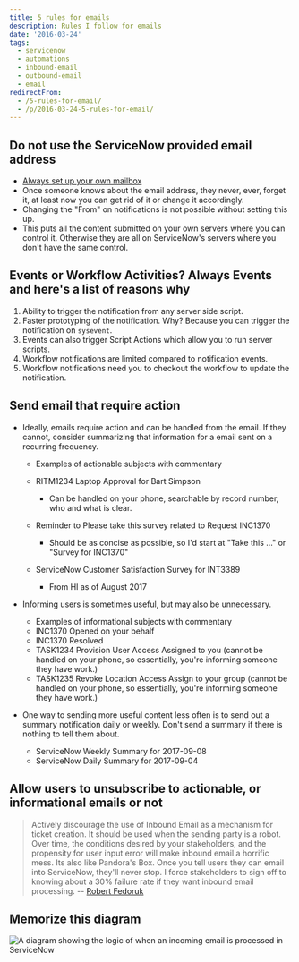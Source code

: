 ```yaml
---
title: 5 rules for emails
description: Rules I follow for emails
date: '2016-03-24'
tags:
  - servicenow
  - automations
  - inbound-email
  - outbound-email
  - email
redirectFrom:
  - /5-rules-for-email/
  - /p/2016-03-24-5-rules-for-email/
---
```


## Do not use the ServiceNow provided email address

* [Always set up your own mailbox](https://docs.servicenow.com/csh?version=latest&topicname=c_AlternateEmailConfigurations)
* Once someone knows about the email address, they never, ever, forget it, at least now you can get rid of it or change it accordingly.
* Changing the "From" on notifications is not possible without setting this up.
* This puts all the content submitted on your own servers where you can control it. Otherwise they are all on ServiceNow's servers where you don't have the same control.

## Events or Workflow Activities? Always Events and here's a list of reasons why

1. Ability to trigger the notification from any server side script.
2. Faster prototyping of the notification. Why? Because you can trigger the notification on `sysevent`.
3. Events can also trigger Script Actions which allow you to run server scripts.
4. Workflow notifications are limited compared to notification events.
5. Workflow notifications need you to checkout the workflow to update the notification.

## Send email that require action

* Ideally, emails require action and can be handled from the email. If they cannot, consider summarizing that information for a email sent on a recurring frequency.

  * Examples of actionable subjects with commentary
  * RITM1234 Laptop Approval for Bart Simpson

    * Can be handled on your phone, searchable by record number, who and what is clear.
  * Reminder to Please take this survey related to Request INC1370

    * Should be as concise as possible, so I'd start at "Take this ..." or "Survey for INC1370"
  * ServiceNow Customer Satisfaction Survey for INT3389

    * From HI as of August 2017
* Informing users is sometimes useful, but may also be unnecessary.

  * Examples of informational subjects with commentary
  * INC1370 Opened on your behalf
  * INC1370 Resolved
  * TASK1234 Provision User Access Assigned to you (cannot be handled on your phone, so essentially, you're informing someone they have work.)
  * TASK1235 Revoke Location Access Assign to your group (cannot be handled on your phone, so essentially, you're informing someone they have work.)
* One way to sending more useful content less often is to send out a summary notification daily or weekly. Don't send a summary if there is nothing to tell them about.

  * ServiceNow Weekly Summary for 2017-09-08
  * ServiceNow Daily Summary for 2017-09-04

## Allow users to unsubscribe to actionable, or informational emails or not

> Actively discourage the use of Inbound Email as a mechanism for ticket creation. It should be used when the sending party is a robot. Over time, the conditions desired by your stakeholders, and the propensity for user input error will make inbound email a horrific mess. Its also like Pandora's Box. Once you tell users they can email into ServiceNow, they'll never stop. I force stakeholders to sign off to knowing about a 30% failure rate if they want inbound email processing. -- [Robert Fedoruk](https://community.servicenow.com/message/990963#991021)

## Memorize this diagram

![A diagram showing the logic of when an incoming email is processed in ServiceNow](/assets/images/2016-servicenow-email-diagram.png "ServiceNow Email Processing Diagram")